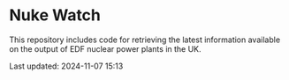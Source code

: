 # Nuke Watch

This repository includes code for retrieving the latest information available on the output of EDF nuclear power plants in the UK.

Last updated: 2024-11-07 15:13